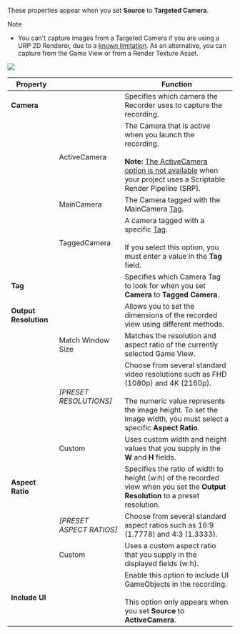 These properties appear when you set **Source** to **Targeted Camera**.

>[!NOTE]
>* You can't capture images from a Targeted Camera if you are using a URP 2D Renderer, due to a [known limitation](KnownIssues.md#targeted-camera-recording-is-not-available-with-urp-2d-renderer). As an alternative, you can capture from the Game View or from a Render Texture Asset.

![](Images/CaptureOptionsTargetedCamera.png)

|Property||Function|
|-|-|-|
| **Camera** ||Specifies which camera the Recorder uses to capture the recording. |
|   | ActiveCamera  | The Camera that is active when you launch the recording.<br/><br/>**Note:** [The ActiveCamera option is not available](KnownIssues.md#activecamera-recording-not-available-with-srps) when your project uses a Scriptable Render Pipeline (SRP). |
|   | MainCamera   | The Camera tagged with the MainCamera [Tag](https://docs.unity3d.com/Manual/Tags.html).  |
|   | TaggedCamera  | A camera tagged with a specific [Tag](https://docs.unity3d.com/Manual/Tags.html).<br/><br/>If you select this option, you must enter a value in the **Tag** field. |
|**Tag**   |   | Specifies which Camera Tag to look for when you set **Camera** to **Tagged Camera**.|
| **Output Resolution** || Allows you to set the dimensions of the recorded view using different methods. |
|   | Match Window Size  | Matches the resolution and aspect ratio of the currently selected Game View. |
|   | _[PRESET RESOLUTIONS]_ | Choose from several standard video resolutions such as FHD (1080p) and 4K (2160p).<br/><br/>The numeric value represents the image height. To set the image width, you must select a specific **Aspect Ratio**. |
|   |  Custom | Uses custom width and height values that you supply in the **W** and **H** fields. |
| **Aspect Ratio** || Specifies the ratio of width to height (w:h) of the recorded view when you set the **Output Resolution** to a preset resolution. |
|   | _[PRESET ASPECT RATIOS]_ | Choose from several standard aspect ratios such as 16:9 (1.7778) and 4:3 (1.3333). |
|   | Custom   | Uses a custom aspect ratio that you supply in the displayed fields (w:h). |
| **Include UI** ||Enable this option to include UI GameObjects in the recording.<br/><br/>This option only appears when you set **Source** to **ActiveCamera**.|
